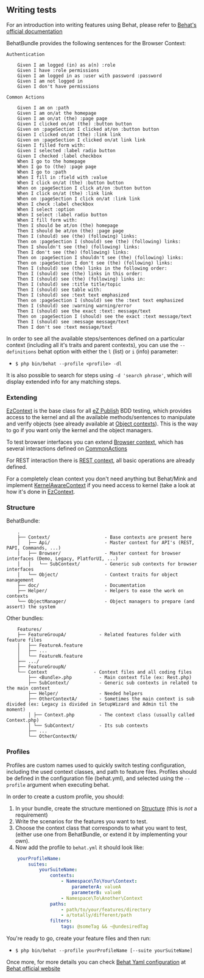## Writing tests


For an introduction into writing features using Behat, please refer to [Behat's official documentation](http://behat.readthedocs.org/en/v2.5/guides/1.gherkin.html)

BehatBundle provides the following sentences for the Browser Context:

    Authentication

        Given I am logged (in) as a(n) :role
        Given I have :role permissions
        Given I am logged in as :user with password :password
        Given I am not logged in
        Given I don't have permissions

    Common Actions

        Given I am on :path
        Given I am on/at the homepage
        Given I am on/at (the) :page page
        Given I clicked on/at (the) :button button
        Given on :pageSection I clicked at/on :button button
        Given I clicked on/at (the) :link link
        Given on :pageSection I clicked on/at link link
        Given I filled form with:
        Given I selected :label radio button
        Given I checked :label checkbox
        When I go to the homepage
        When I go to (the) :page page
        When I go to :path
        When I fill in :field with :value
        When I click on/at (the) :button button
        When on :pageSection I click at/on :button button
        When I click on/at (the) :link link
        When on :pageSection I click on/at :link link
        When I check :label checkbox
        When I select :option
        When I select :label radio button
        When I fill form with:
        Then I should be at/on (the) homepage
        Then I should be at/on (the) :page page
        Then I (should) see (the) (following) links:
        Then on :pageSection I (should) see (the) (following) links:
        Then I shouldn't see (the) (following) links:
        Then I don't see (the) (following) links:
        Then on :pageSection I shouldn't see (the) (following) links:
        Then on :pageSection I don't see (the) (following) links:
        Then I (should) see (the) links in the following order:
        Then I (should) see (the) links in this order:
        Then I (should) see (the) (following) links in:
        Then I (should) see :title title/topic
        Then I (should) see table with:
        Then I (should) see :text text emphasized
        Then on :pageSection I (should) see the :text text emphasized
        Then I (should) see :warning warning/error
        Then I (should) see the exact :text: message/text
        Then on :pageSection I (should) see the exact :text message/text
        Then I (should) see :message message/text
        Then I don't see :text message/text


In order to see all the available steps/sentences defined on a particular context (including all it's traits and parent contexts),
you can use the `--definitions` behat option with either the `l` (list) or `i` (info) parameter:

 * `$ php bin/behat --profile <profile> -dl`

It is also possible to search for steps using `-d 'search phrase'`, which will display extended info for any matching steps.


### Extending

[EzContext](Context/EzContext.php) is the base class for all [eZ Publish](http://ez.no/Products/The-eZ-Publish-Platform) BDD testing, which provides access to the kernel and all the available methods/sentences to manipulate and verify objects (see already available at [Object contexts](https://github.com/ezsystems/BehatBundle/tree/master/Context/Object)).
This is the way to go if you want only the kernel and the object managers.

To test browser interfaces you can extend [Browser context](Context/Browser/Context.php), which has several interactions defined on [CommonActions](Context/Browser/SubContext/CommonActions.php)

For REST interaction there is [REST context](https://github.com/ezsystems/ezpublish-kernel/blob/master/eZ/Bundle/EzPublishRestBundle/Features/Context/Rest.php), all basic operations are already defined.

For a completely clean context you don't need anything but Behat/Mink and implement [KernelAwareContext](https://github.com/Behat/Symfony2Extension/blob/master/src/Behat/Symfony2Extension/Context/KernelAwareContext.php) if you need access to kernel (take a look at how it's done in [EzContext](Context/EzContext.php).


### Structure

BehatBundle:
```
    .
    ├── Context/                    - Base contexts are present here
    │   ├── Api/                    - Master context for API's (REST, PAPI, Commands, ...)
    │   ├── Browser/                - Master context for browser interfaces (Demo, Legacy, PlatforUI, ...)
    │   │   └── SubContext/         - Generic sub contexts for browser interfaces
    │   └── Object/                 - Context traits for object management
    ├── doc/                        - Documentation
    ├── Helper/                     - Helpers to ease the work on contexts
    └── ObjectManager/              - Object managers to prepare (and assert) the system
```

Other bundles:
```
    Features/
    ├── FeatureGroupA/            - Related features folder with feature files
    │   ├── FeatureA.feature
    │   ├── ...
    │   └── FeatureN.feature
    ├── .../
    ├── FeatureGroupN/
    └── Context                 - Context files and all coding files
        ├── <Bundle>.php          - Main context file (ex: Rest.php)
        ├── SubContext/           - Generic sub contexts in related to the main context
        ├── Helper/               - Needed helpers
        ├── OtherContextA/        - Sometimes the main context is sub divided (ex: Legacy is divided in SetupWizard and Admin til the moment)
        │ ├── Context.php         - The context class (usually called Context.php)
        │ └── SubContext/         - Its sub contexts
        ├── ...
        └── OtherContextN/
```


### Profiles

Profiles are custom names used to quickly switch testing configuration, including the used context classes, and path to feature files.
Profiles should be defined in the configuration file (behat.yml), and selected using the `--profile` argument when executing behat.

In order to create a custom profile, you should:

1. In your bundle, create the structure mentioned on [Structure](#structure) (this is *not* a requirement)
2. Write the scenarios for the features you want to test.
3. Choose the context class that corresponds to what you want to test, (either use one from BehatBundle, or extend it by implementing your own).
4. Now add the profile to `behat.yml` it should look like:
```yaml
    yourProfileName:
        suites:
            yourSuiteName:
                contexts:
                    - Namespace\To\Your\Context:
                        parameterA: valueA
                        parameterB: valueB
                    - Namespace\To\Another\Context
                paths:
                    - path/to/your/features/directory
                    - a/totally/different/path
                filters:
                    tags: @someTag && ~@undesiredTag
```

You're ready to go, create your feature files and then run:
 * `$ php bin/behat --profile yourProfileName [--suite yourSuiteName]`

Once more, for more details you can check [Behat Yaml configuration](http://docs.behat.org/en/latest/guides/5.suites.html) at [Behat official website](http://behat.org/en/latest)

